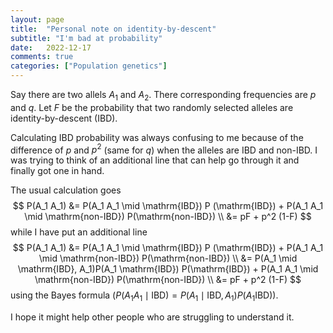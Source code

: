 ```yaml
---
layout: page
title:  "Personal note on identity-by-descent"
subtitle: "I'm bad at probability"
date:	2022-12-17
comments: true
categories: ["Population genetics"]
---
```


Say there are two allels $A_1$ and $A_2$.
There corresponding frequencies are $p$ and $q$.
Let $F$ be the probability that two randomly selected alleles are identity-by-descent (IBD).

Calculating IBD probability was always confusing to me because of the difference of $p$ and $p^2$ (same for $q$) when the alleles are IBD and non-IBD.
I was trying to think of an additional line that can help go through it and finally got one in hand.

The usual calculation goes
$$
P(A_1 A_1) &= P(A_1 A_1 \mid \mathrm{IBD}) P (\mathrm{IBD}) + P(A_1 A_1 \mid \mathrm{non-IBD}) P(\mathrm{non-IBD}) \\
			  &= pF + p^2 (1-F)
$$
while I have put an additional line
$$
P(A_1 A_1) &= P(A_1 A_1 \mid \mathrm{IBD}) P (\mathrm{IBD}) + P(A_1 A_1 \mid \mathrm{non-IBD}) P(\mathrm{non-IBD}) \\
			  &= P(A_1 \mid \mathrm{IBD}, A_1)P(A_1 \mathrm{IBD}) P(\mathrm{IBD}) + P(A_1 A_1 \mid \mathrm{non-IBD}) P(\mathrm{non-IBD}) \\
			  &= pF + p^2 (1-F)
$$
using the Bayes formula ($P(A_1 A_1 \mid \mathrm{IBD}) = P(A_1 \mid \mathrm{IBD}, A_1)P(A_1 \mathrm{IBD})$).

I hope it might help other people who are struggling to understand it.







